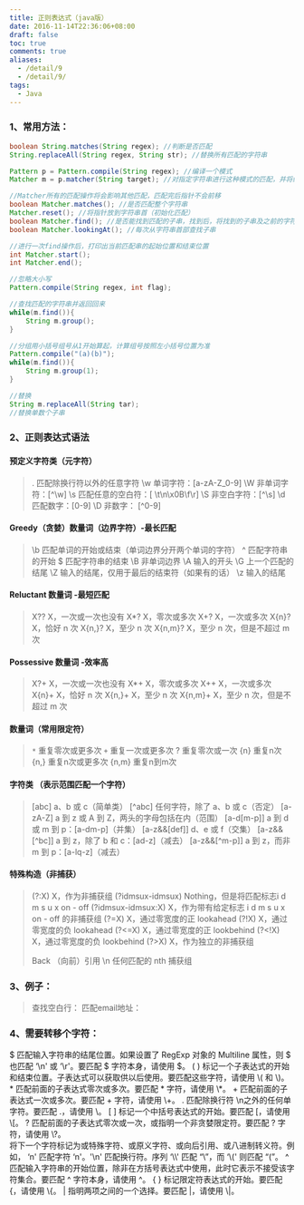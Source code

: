 ```yaml
---
title: 正则表达式（java版）
date: 2016-11-14T22:36:06+08:00
draft: false
toc: true
comments: true
aliases:
  - /detail/9
  - /detail/9/
tags:
  - Java
---
```


### 1、常用方法：

```java
boolean String.matches(String regex); //判断是否匹配
String.replaceAll(String regex, String str); //替换所有匹配的字符串

Pattern p = Pattern.compile(String regex); //编译一个模式
Matcher m = p.matcher(String target); //对指定字符串进行这种模式的匹配，并将结果存到Matcher中

//Matcher所有的匹配操作将会影响其他匹配，匹配完后指针不会前移
boolean Matcher.matches(); //是否匹配整个字符串
Matcher.reset(); //将指针放到字符串首（初始化匹配）
boolean Matcher.find(); //是否能找到匹配的子串，找到后，将找到的子串及之前的字符去掉，重新匹配
boolean Matcher.lookingAt(); //每次从字符串首部查找子串

//进行一次find操作后，打印出当前匹配串的起始位置和结束位置
int Matcher.start();
int Matcher.end();

//忽略大小写
Pattern.compile(String regex, int flag);

//查找匹配的字符串并返回回来
while(m.find()){
	String m.group();
}

//分组用小括号组号从1开始算起，计算组号按照左小括号位置为准
Pattern.compile("(a)(b)");
while(m.find()){
	String m.group(1);
}

//替换
String m.replaceAll(String tar);
//替换单数个子串
```

### 2、正则表达式语法

#### 预定义字符类（元字符）

> .	匹配除换行符以外的任意字符
> \w	单词字符：[a-zA-Z_0-9]
> \W	非单词字符：[^\w]
> \s	匹配任意的空白符：[ \t\n\x0B\f\r]
> \S	非空白字符：[^\s]
> \d	匹配数字：[0-9]
> \D	非数字： [^0-9]

#### Greedy（贪婪）数量词（边界字符）-最长匹配

> \b	匹配单词的开始或结束（单词边界分开两个单词的字符）
> ^	匹配字符串的开始
> $	匹配字符串的结束
> \B	非单词边界
> \A	输入的开头
> \G	上一个匹配的结尾
> \Z	输入的结尾，仅用于最后的结束符（如果有的话）
> \z	输入的结尾

#### Reluctant 数量词 -最短匹配

> X?? X，一次或一次也没有
> X*? X，零次或多次
> X+? X，一次或多次
> X{n}? X，恰好 n 次
> X{n,}? X，至少 n 次
> X{n,m}? X，至少 n 次，但是不超过 m 次

#### Possessive 数量词 -效率高

> X?+ X，一次或一次也没有
> X*+ X，零次或多次
> X++ X，一次或多次
> X{n}+ X，恰好 n 次
> X{n,}+ X，至少 n 次
> X{n,m}+ X，至少 n 次，但是不超过 m 次

#### 数量词（常用限定符）

> `*`	重复零次或更多次
> `+`	重复一次或更多次
> ?	重复零次或一次
> {n}	重复n次
> {n,}	重复n次或更多次
> {n,m}	重复n到m次

#### 字符类 （表示范围匹配一个字符）

> [abc] a、b 或 c（简单类）
> [^abc] 任何字符，除了 a、b 或 c（否定）
> [a-zA-Z] a 到 z 或 A 到 Z，两头的字母包括在内（范围）
> [a-d[m-p]] a 到 d 或 m 到 p：[a-dm-p]（并集）
> [a-z&&[def]] d、e 或 f（交集）
> [a-z&&[^bc]] a 到 z，除了 b 和 c：[ad-z]（减去）
> [a-z&&[^m-p]] a 到 z，而非 m 到 p：[a-lq-z]（减去）

#### 特殊构造（非捕获）

> (?:X) X，作为非捕获组
> (?idmsux-idmsux)  Nothing，但是将匹配标志i d m s u x on - off
> (?idmsux-idmsux:X)   X，作为带有给定标志 i d m s u x on - off
> 的非捕获组
> (?=X) X，通过零宽度的正 lookahead
> (?!X) X，通过零宽度的负 lookahead
> (?<=X) X，通过零宽度的正 lookbehind
> (?<!X) X，通过零宽度的负 lookbehind
> (?>X) X，作为独立的非捕获组
>
> Back （向前）引用
> \n 任何匹配的 nth 捕获组

### 3、例子：

> 查找空白行：
> 匹配email地址：

### 4、需要转移个字符：

$
匹配输入字符串的结尾位置。如果设置了 RegExp 对象的 Multiline 属性，则 $ 也匹配 ‘\n' 或 ‘\r'。要匹配 $ 字符本身，请使用 \$。
( )
标记一个子表达式的开始和结束位置。子表达式可以获取供以后使用。要匹配这些字符，请使用 \\( 和 \\)。
*
匹配前面的子表达式零次或多次。要匹配 * 字符，请使用 \\*。
+
匹配前面的子表达式一次或多次。要匹配 + 字符，请使用 \\+。
.
匹配除换行符 \n之外的任何单字符。要匹配 .，请使用 \\。
[ ]
标记一个中括号表达式的开始。要匹配 [，请使用 \\[。
?
匹配前面的子表达式零次或一次，或指明一个非贪婪限定符。要匹配 ? 字符，请使用 \\?。
\
将下一个字符标记为或特殊字符、或原义字符、或向后引用、或八进制转义符。例如， ‘n' 匹配字符 ‘n'。'\n' 匹配换行符。序列 ‘\\\\' 匹配 “\”，而 ‘\\(' 则匹配 “(”。
^
匹配输入字符串的开始位置，除非在方括号表达式中使用，此时它表示不接受该字符集合。要匹配 ^ 字符本身，请使用 \^。
{ }
标记限定符表达式的开始。要匹配 {，请使用 \\{。
|
指明两项之间的一个选择。要匹配 |，请使用 \\|。
